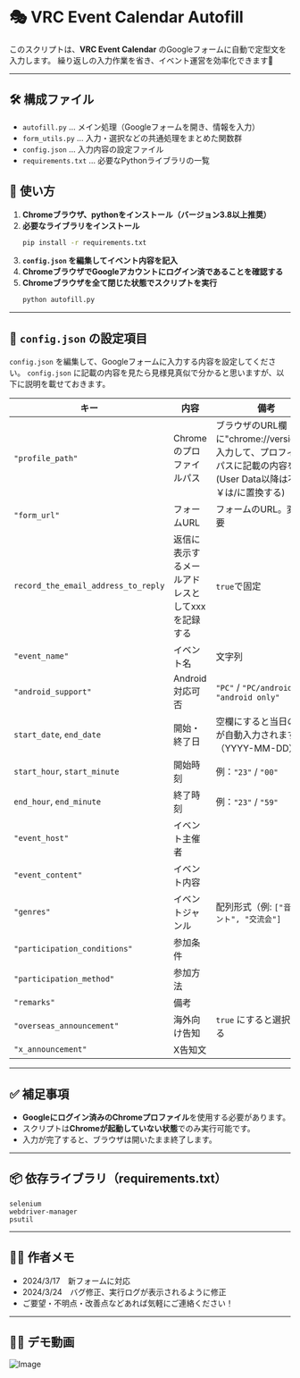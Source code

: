 # 🎭 VRC Event Calendar Autofill

このスクリプトは、**VRC Event Calendar** のGoogleフォームに自動で定型文を入力します。
繰り返しの入力作業を省き、イベント運営を効率化できます🚀

---

## 🛠 構成ファイル

- `autofill.py` … メイン処理（Googleフォームを開き、情報を入力）
- `form_utils.py` … 入力・選択などの共通処理をまとめた関数群
- `config.json` … 入力内容の設定ファイル
- `requirements.txt` … 必要なPythonライブラリの一覧

## 📌 使い方
1. **Chromeブラウザ、pythonをインストール（バージョン3.8以上推奨）**
2. **必要なライブラリをインストール**
   ```bash
   pip install -r requirements.txt
   ```
3. **`config.json` を編集してイベント内容を記入**
4. **ChromeブラウザでGoogleアカウントにログイン済であることを確認する**
5. **Chromeブラウザを全て閉じた状態でスクリプトを実行**
   ```bash
   python autofill.py
   ```


---

## 📝 `config.json` の設定項目

`config.json` を編集して、Googleフォームに入力する内容を設定してください。
`config.json` に記載の内容を見たら見様見真似で分かると思いますが、以下に説明を載せておきます。

| **キー** | **内容** | **備考** |
|---------|---------|---------|
| `"profile_path"` | Chromeのプロファイルパス | ブラウザのURL欄に"chrome://version/"と入力して、プロフィールパスに記載の内容を入力(User Data以降は不要。￥は/に置換する) |
| `"form_url"` | フォームURL | フォームのURL。変更不要 |
| `record_the_email_address_to_reply` | 返信に表示するメールアドレスとしてxxxを記録する | `true`で固定 |
| `"event_name"` | イベント名 | 文字列 |
| `"android_support"` | Android対応可否 | `"PC"` / `"PC/android"` / `"android only"` |
| `start_date`, `end_date` | 開始・終了日 | 空欄にすると当日の日付が自動入力されます（YYYY-MM-DD） |
| `start_hour`, `start_minute` | 開始時刻 | 例：`"23"` / `"00"` |
| `end_hour`, `end_minute` | 終了時刻 | 例：`"23"` / `"59"` |
| `"event_host"` | イベント主催者 | |
| `"event_content"` | イベント内容 | |
| `"genres"` | イベントジャンル | 配列形式（例: `["音楽イベント", "交流会"]` |
| `"participation_conditions"` | 参加条件 | |
| `"participation_method"` | 参加方法 | |
| `"remarks"` | 備考 | |
| `"overseas_announcement"` | 海外向け告知 | `true` にすると選択される |
| `"x_announcement"` | X告知文 | |

---

## ✅ 補足事項

- **Googleにログイン済みのChromeプロファイル**を使用する必要があります。
- スクリプトは**Chromeが起動していない状態**でのみ実行可能です。
- 入力が完了すると、ブラウザは開いたまま終了します。

---

## 📦 依存ライブラリ（requirements.txt）

```
selenium
webdriver-manager
psutil
```

---

## 🧑‍💻 作者メモ

- 2024/3/17　新フォームに対応
- 2024/3/24　バグ修正、実行ログが表示されるように修正
- ご要望・不明点・改善点などあれば気軽にご連絡ください！


---

## 🧑‍💻 デモ動画
![Image](https://github.com/user-attachments/assets/abe18d4c-c978-4b60-9f4c-7c046642da43)
